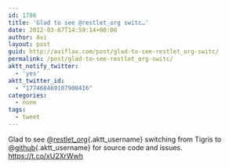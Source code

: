 ```yaml
---
id: 1786
title: 'Glad to see @restlet_org switc…'
date: 2012-03-07T14:59:14+00:00
author: Avi
layout: post
guid: http://aviflax.com/post/glad-to-see-restlet_org-switc/
permalink: /post/glad-to-see-restlet_org-switc/
aktt_notify_twitter:
  - 'yes'
aktt_twitter_id:
  - "177468469107900416"
categories:
  - none
tags:
  - tweet
---
```

Glad to see @[restlet_org](http://twitter.com/restlet_org){.aktt_username} switching from Tigris to @[github](http://twitter.com/github){.aktt_username} for source code and issues. <a href="https://t.co/xU2XrWwh" rel="nofollow">https://t.co/xU2XrWwh</a>